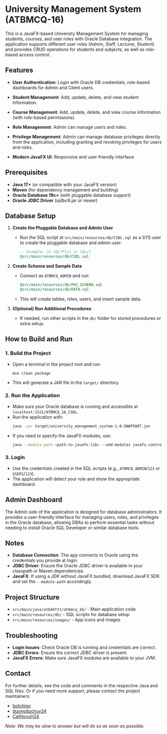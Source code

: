 # University Management System (ATBMCQ-16)

This is a JavaFX-based University Management System for managing students, courses, and user roles with Oracle Database integration. The application supports different user roles (Admin, Staff, Lecturer, Student) and provides CRUD operations for students and subjects, as well as role-based access control.

## Features

- **User Authentication**: Login with Oracle DB credentials; role-based dashboards for Admin and Client users.
- **Student Management**: Add, update, delete, and view student information.
- **Course Management**: Add, update, delete, and view course information (with role-based permissions).
- **Role Management**: Admin can manage users and roles.
- **Privilege Management**: Admin can manage database privileges directly from the application, including granting and revoking privileges for users and roles.

- **Modern JavaFX UI**: Responsive and user-friendly interface.

## Prerequisites

- **Java 17+** (or compatible with your JavaFX version)
- **Maven** (for dependency management and building)
- **Oracle Database 19c+** (with pluggable database support)
- **Oracle JDBC Driver** (ojdbc8.jar or newer)

## Database Setup

1. **Create the Pluggable Database and Admin User**
   - Run the SQL script at `src/main/resources/db/CSDL.sql` as a SYS user to create the pluggable database and admin user:
     ```sql
     -- Example: In SQL*Plus or SQLcl
     @src/main/resources/db/CSDL.sql
     ```
2. **Create Schema and Sample Data**

   - Connect as `ATBMCQ_ADMIN` and run:
     ```sql
     @src/main/resources/db/PH2_SCHEMA.sql
     @src/main/resources/db/DATA.sql
     ```
   - This will create tables, roles, users, and insert sample data.

3. **(Optional) Run Additional Procedures**
   - If needed, run other scripts in the `db/` folder for stored procedures or extra setup.

## How to Build and Run

### 1. Build the Project

- Open a terminal in the project root and run:
  ```sh
  mvn clean package
  ```
- This will generate a JAR file in the `target/` directory.

### 2. Run the Application

- Make sure your Oracle database is running and accessible at `localhost:1521/ATBMCQ_16_CSDL`.
- Run the application with:
  ```sh
  java -jar target/university_management_system-1.0-SNAPSHOT.jar
  ```
- If you need to specify the JavaFX modules, use:
  ```sh
  java --module-path <path-to-javafx-lib> --add-modules javafx.controls,javafx.fxml -jar target/university_management_system-1.0-SNAPSHOT.jar
  ```

### 3. Login

- Use the credentials created in the SQL scripts (e.g., `ATBMCQ_ADMIN`/`123` or `USER1`/`123`).
- The application will detect your role and show the appropriate dashboard.

## Admin Dashboard

The Admin side of the application is designed for database administrators. It provides a user-friendly interface for managing users, roles, and privileges in the Oracle database, allowing DBAs to perform essential tasks without needing to install Oracle SQL Developer or similar database tools.

## Notes

- **Database Connection**: The app connects to Oracle using the credentials you provide at login.
- **JDBC Driver**: Ensure the Oracle JDBC driver is available in your classpath or Maven dependencies.
- **JavaFX**: If using a JDK without JavaFX bundled, download JavaFX SDK and set the `--module-path` accordingly.

## Project Structure

- `src/main/java/atbmhttt/atbmcq_16/` - Main application code
- `src/main/resources/db/` - SQL scripts for database setup
- `src/main/resources/images/` - App icons and images

## Troubleshooting

- **Login Issues**: Check Oracle DB is running and credentials are correct.
- **JDBC Errors**: Ensure the correct JDBC driver is present.
- **JavaFX Errors**: Make sure JavaFX modules are available to your JVM.

## Contact

For further details, see the code and comments in the respective Java and SQL files. Or if you need more support, please contact the project maintainers:

- [botchigo](https://github.com/botchigo)
- [duongduchuy24](https://github.com/duongduchuy24)
- [CatHuyuH24](https://github.com/CatHuyuH24)

_Note: We may be slow to answer but will do so as soon as possible._

